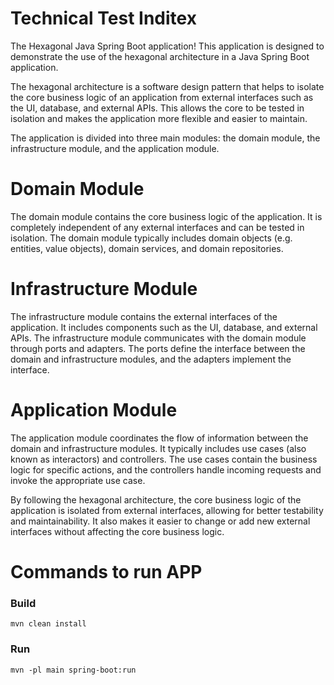 # Technical Test Inditex

The Hexagonal Java Spring Boot application! This application is designed to demonstrate the use of the hexagonal architecture in a Java Spring Boot application.

The hexagonal architecture is a software design pattern that helps to isolate the core business logic of an application from external interfaces such as the UI, database, and external APIs. This allows the core to be tested in isolation and makes the application more flexible and easier to maintain.

The application is divided into three main modules: the domain module, the infrastructure module, and the application module.

# Domain Module
The domain module contains the core business logic of the application. It is completely independent of any external interfaces and can be tested in isolation. The domain module typically includes domain objects (e.g. entities, value objects), domain services, and domain repositories.

# Infrastructure Module
The infrastructure module contains the external interfaces of the application. It includes components such as the UI, database, and external APIs. The infrastructure module communicates with the domain module through ports and adapters. The ports define the interface between the domain and infrastructure modules, and the adapters implement the interface.

# Application Module
The application module coordinates the flow of information between the domain and infrastructure modules. It typically includes use cases (also known as interactors) and controllers. The use cases contain the business logic for specific actions, and the controllers handle incoming requests and invoke the appropriate use case.

By following the hexagonal architecture, the core business logic of the application is isolated from external interfaces, allowing for better testability and maintainability. It also makes it easier to change or add new external interfaces without affecting the core business logic.

# Commands to run APP

### Build
``
 mvn clean install
``
### Run
``
mvn -pl main spring-boot:run
``